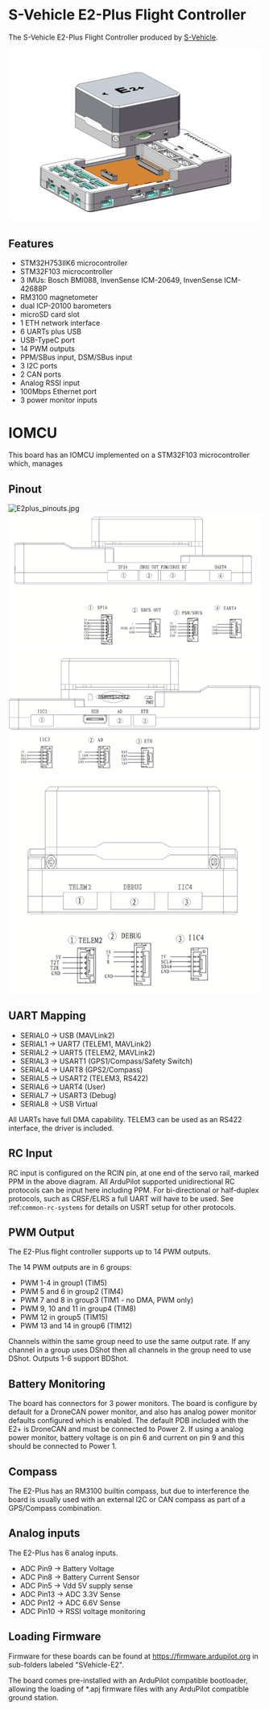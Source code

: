 # S-Vehicle E2-Plus Flight Controller

The S-Vehicle E2-Plus Flight Controller produced by [S-Vehicle](http://svehicle.cn).

![E2Plus.png](E2Plus.png)

## Features

- STM32H753IIK6 microcontroller
- STM32F103 microcontroller
- 3 IMUs: Bosch BMI088, InvenSense ICM-20649, InvenSense ICM-42688P
- RM3100 magnetometer
- dual ICP-20100 barometers
- microSD card slot
- 1 ETH network interface
- 6 UARTs plus USB
- USB-TypeC port
- 14 PWM outputs
- PPM/SBus input, DSM/SBus input
- 3 I2C ports
- 2 CAN ports 
- Analog RSSI input
- 100Mbps Ethernet port
- 3 power monitor inputs

# IOMCU

This board has an IOMCU implemented on a STM32F103 microcontroller which, manages 

## Pinout

![E2plus_pinouts.jpg](E2plus-Top.png)
![E2plus_pinouts-left.png](E2plus-pinouts-left.png)
![E2plus_pinouts-right.png](E2plus-pinouts-right.png)
![E2plus_pinouts-front.png](E2plus-pinouts-front.png)

## UART Mapping

- SERIAL0 -> USB (MAVLink2)
- SERIAL1 -> UART7 (TELEM1, MAVLink2)
- SERIAL2 -> UART5 (TELEM2, MAVLink2)
- SERIAL3 -> USART1 (GPS1/Compass/Safety Switch)
- SERIAL4 -> UART8 (GPS2/Compass)
- SERIAL5 -> USART2 (TELEM3, RS422)
- SERIAL6 -> UART4 (User)
- SERIAL7 -> USART3 (Debug)
- SERIAL8 -> USB Virtual

All UARTs have full DMA capability. TELEM3 can be used as an RS422 interface, the driver is included.

## RC Input

RC input is configured on the RCIN pin, at one end of the servo rail, marked PPM in the above diagram. All ArduPilot supported unidirectional RC protocols can be input here including PPM. For bi-directional or half-duplex protocols, such as CRSF/ELRS a full UART will have to be used. See :ref:`common-rc-systems` for details on USRT setup for other protocols.

## PWM Output

The E2-Plus flight controller supports up to 14 PWM outputs.

The 14 PWM outputs are in 6 groups:

- PWM 1-4 in group1 (TIM5)
- PWM 5 and 6 in group2 (TIM4)
- PWM 7 and 8 in group3 (TIM1 - no DMA, PWM only)
- PWM 9, 10 and 11 in group4 (TIM8)
- PWM 12 in group5 (TIM15)
- PWM 13 and 14 in group6 (TIM12)

Channels within the same group need to use the same output rate. If any channel in a group uses DShot then all channels in the group need to use DShot. Outputs 1-6 support BDShot.

## Battery Monitoring

The board has connectors for 3 power monitors. The board is configure by default for a DroneCAN power monitor, and also has analog power monitor defaults configured which is enabled. The default PDB included with the E2+ is DroneCAN and must be connected to Power 2. If using a analog power monitor, battery voltage is on pin 6 and current on pin 9 and this should be connected to Power 1.  

## Compass

The E2-Plus has an RM3100 builtin compass, but due to interference the board is usually used with an external I2C or CAN compass as part of a GPS/Compass combination.

## Analog inputs

The E2-Plus has 6 analog inputs.

- ADC Pin9 -> Battery Voltage
- ADC Pin8 -> Battery Current Sensor
- ADC Pin5 -> Vdd 5V supply sense
- ADC Pin13 -> ADC 3.3V Sense
- ADC Pin12 -> ADC 6.6V Sense
- ADC Pin10 -> RSSI voltage monitoring

## Loading Firmware

Firmware for these boards can be found at https://firmware.ardupilot.org in sub-folders labeled "SVehicle-E2".

The board comes pre-installed with an ArduPilot compatible bootloader, allowing the loading of *.apj firmware files with any ArduPilot compatible ground station.
